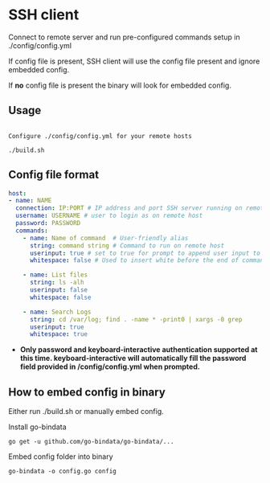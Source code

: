 #  SSH client

Connect to remote server and run pre-configured commands setup in ./config/config.yml

If config file is present, SSH client will use the config file present and ignore embedded config.

If **no** config file is present the binary will look for embedded config. 


## Usage

```

Configure ./config/config.yml for your remote hosts

./build.sh

```

## Config file format

```yaml
host:
- name: NAME
  connection: IP:PORT # IP address and port SSH server running on remote host
  username: USERNAME # user to login as on remote host
  password: PASSWORD  
  commands:
    - name: Name of command  # User-friendly alias
      string: command string # Command to run on remote host 
      userinput: true # set to true for prompt to append user input to the command string
      whitespace: false # Used to insert white before the end of command string

    - name: List files 
      string: ls -alh 
      userinput: false
      whitespace: false

    - name: Search Logs 
      string: cd /var/log; find . -name * -print0 | xargs -0 grep   
      userinput: true 
      whitespace: true 

```
- **Only password and keyboard-interactive authentication supported at this time. keyboard-interactive will automatically fill the password field provided in /config/config.yml when prompted.**

## How to embed config in binary

Either run ./build.sh or manually embed config. 

Install go-bindata

```
go get -u github.com/go-bindata/go-bindata/...
```

Embed config folder into binary

```
go-bindata -o config.go config
```

